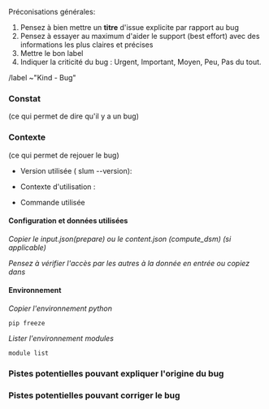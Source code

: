 Préconisations générales:
1. Pensez à bien mettre un **titre** d'issue explicite par rapport au bug
2. Pensez à essayer au maximum d'aider le support (best effort) avec des informations les plus claires et précises
3. Mettre le bon label
4. Indiquer la criticité du bug : Urgent, Important, Moyen, Peu, Pas du tout.

/label ~"Kind - Bug"

### Constat
(ce qui permet de dire qu'il y a un bug)

### Contexte
(ce qui permet de rejouer le bug)

- Version utilisée ( slum --version): 

- Contexte d'utilisation :

- Commande utilisée

#### Configuration et données utilisées

*Copier le input.json(prepare) ou le content.json (compute_dsm) (si applicable)*

*Pensez à vérifier l'accès par les autres à la donnée en entrée ou copiez dans*

#### Environnement
*Copier l'environnement python*

```
pip freeze
```
*Lister l'environnement modules*
```
module list
```


### Pistes potentielles pouvant expliquer l'origine du bug


### Pistes potentielles pouvant corriger le bug
